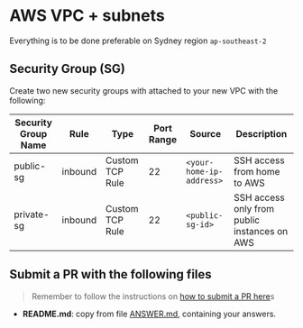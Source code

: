 # AWS VPC + subnets

Everything is to be done preferable on Sydney region `ap-southeast-2`

## Security Group (SG)

Create two new security groups with attached to your new VPC with the following:

|Security Group Name|Rule|Type|Port Range|Source|Description
|-|-|-|-|-|-|
|public-sg|inbound|Custom TCP Rule|22|`<your-home-ip-address>`|SSH access from home to AWS|
|private-sg|inbound|Custom TCP Rule|22|`<public-sg-id>`|SSH access only from public instances on AWS|

## Submit a PR with the following files

> Remember to follow the instructions on [how to submit a PR here](/README.md#exercises)s

- **README.md**: copy from file [ANSWER.md](ANSWER.md), containing your answers.
